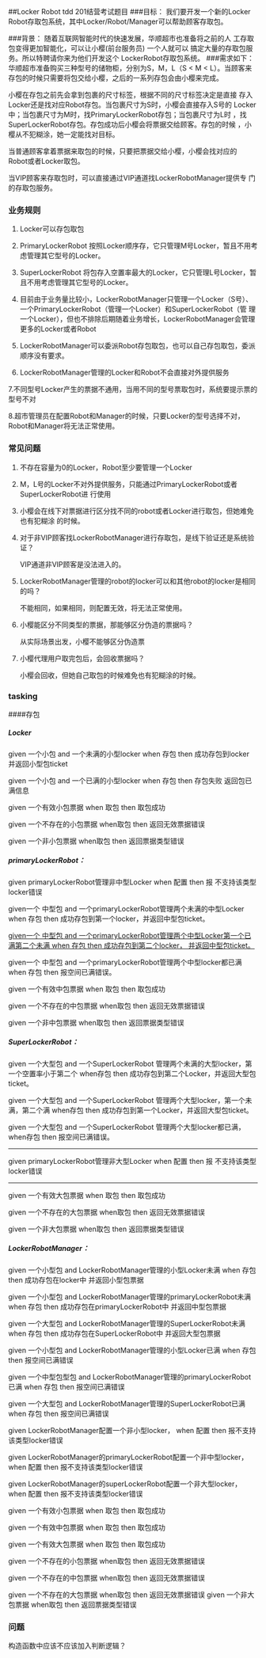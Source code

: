 ##Locker Robot
tdd 201结营考试题目
###目标：
我们要开发一个新的Locker Robot存取包系统，其中Locker/Robot/Manager可以帮助顾客存取包。

###背景：
随着互联网智能时代的快速发展，华顺超市也准备将之前的人
工存取包变得更加智能化，可以让小樱(前台服务员) 一个人就可以
搞定大量的存取包服务。所以特聘请你来为他们开发这个
LockerRobot存取包系统。
###需求如下：
华顺超市准备购买三种型号的储物柜，分别为S，M，L（S < M < L）。当顾客来
存包的时候只需要将包交给小樱，之后的一系列存包会由小樱来完成。

小樱在存包之前先会拿到包裹的尺寸标签，根据不同的尺寸标签决定是直接
存入Locker还是找对应Robot存包。当包裹尺寸为S时，小樱会直接存入S号的
Locker中；当包裹尺寸为M时，找PrimaryLockerRobot存包；当包裹尺寸为L时
，找SuperLockerRobot存包。存包成功后小樱会将票据交给顾客。存包的时候
，小樱从不犯糊涂，她一定能找对目标。

当普通顾客拿着票据来取包的时候，只要把票据交给小樱，小樱会找对应的
Robot或者Locker取包。

当VIP顾客来存取包时，可以直接通过VIP通道找LockerRobotManager提供专
门的存取包服务。

### 业务规则
1. Locker可以存包取包

2. PrimaryLockerRobot 按照Locker顺序存，它只管理M号Locker，暂且不用考虑管理其它型号的Locker。

3. SuperLockerRobot 将包存入空置率最大的Locker，它只管理L号Locker，暂且不用考虑管理其它型号的Locker。


4. 目前由于业务量比较小，LockerRobotManager只管理一个Locker（S号）、一个PrimaryLockerRobot（管理一个Locker）和SuperLockerRobot（管
理一个Locker），但也不排除后期随着业务增长，LockerRobotManager会管理更多的Locker或者Robot


5. LockerRobotManager可以委派Robot存包取包，也可以自己存包取包，委派顺序没有要求。

6. LockerRobotManager管理的Locker和Robot不会直接对外提供服务

7.不同型号Locker产生的票据不通用，当用不同的型号票取包时，系统要提示票的型号不对

8.超市管理员在配置Robot和Manager的时候，只要Locker的型号选择不对，Robot和Manager将无法正常使用。

### 常见问题
1. 不存在容量为0的Locker，Robot至少要管理一个Locker

2. M，L号的Locker不对外提供服务，只能通过PrimaryLockerRobot或者SuperLockerRobot进
行使用

3. 小樱会在线下对票据进行区分找不同的robot或者Locker进行取包，但她难免也有犯糊涂
的时候。

4. 对于非VIP顾客找LockerRobotManager进行存取包，是线下验证还是系统验证？

    VIP通道非VIP顾客是没法进入的。

5. LockerRobotManager管理的robot的locker可以和其他robot的locker是相同的吗？

    不能相同，如果相同，则配置无效，将无法正常使用。
    
6. 小樱能区分不同类型的票据，那能够区分伪造的票据吗？

    从实际场景出发，小樱不能够区分伪造票

7. 小樱代理用户取完包后，会回收票据吗？

    小樱会回收，但她自己取包的时候难免也有犯糊涂的时候。


### tasking

####存包
##### Locker
given 一个小包 and 一个未满的小型locker when 存包  then 成功存包到locker 并返回小型包ticket 

given 一个小包 and 一个已满的小型locker when 存包  then 存包失败 返回包已满信息

given 一个有效小包票据 when 取包 then 取包成功

given 一个不存在的小包票据 when取包 then 返回无效票据错误

given 一个非小包票据    when取包 then 返回票据类型错误

##### primaryLockerRobot：

given primaryLockerRobot管理非中型Locker when 配置 then 报 不支持该类型locker错误

given一个 中型包 and 一个primaryLockerRobot管理两个未满的中型Locker  when 存包 then 成功存包到第一个locker，并返回中型包ticket。

[given一个 中型包 and 一个primaryLockerRobot管理两个中型Locker第一个已满第二个未满  when 存包 then 成功存包到第二个locker， 并返回中型包ticket。]()

given一个 中型包 and 一个primaryLockerRobot管理两个中型locker都已满 when 存包 then 报空间已满错误。

given 一个有效中包票据 when 取包 then 取包成功

given 一个不存在的中包票据 when取包 then 返回无效票据错误

given 一个非中包票据    when取包 then 返回票据类型错误

##### SuperLockerRobot：
given 一个大型包 and 一个SuperLockerRobot 管理两个未满的大型locker，第一个空置率小于第二个  when存包 then 成功存包到第二个Locker，并返回大型包ticket。

given 一个大型包 and 一个SuperLockerRobot 管理两个大型locker，第一个未满，第二个满  when存包 then 成功存包到第一个Locker，并返回大型包ticket。

given 一个大型包 and 一个SuperLockerRobot 管理两个大型locker都已满，when存包 then 报空间已满错误。
_____
given primaryLockerRobot管理非大型Locker when 配置 then 报 不支持该类型locker错误
_______
given 一个有效大包票据 when 取包 then 取包成功

given 一个不存在的大包票据 when取包 then 返回无效票据错误

given 一个非大包票据    when取包 then 返回票据类型错误

##### LockerRobotManager：
given 一个小型包 and  LockerRobotManager管理的小型Locker未满 when 存包 then 成功存包在locker中 并返回小型包票据

given 一个小型包 and LockerRobotManager管理的primaryLockerRobot未满 when 存包 then 成功存包在primaryLockerRobot中 并返回中型包票据

given 一个大型包 and LockerRobotManager管理的SuperLockerRobot未满 when 存包 then 成功存包在SuperLockerRobot中 并返回大型包票据

given 一个小型包 and  LockerRobotManager管理的小型Locker已满 when 存包 then 报空间已满错误

given 一个中型包型包 and  LockerRobotManager管理的primaryLockerRobot已满 when 存包 then 报空间已满错误

given 一个大型包 and LockerRobotManager管理的SuperLockerRobot已满 when 存包 then 报空间已满错误

given LockerRobotManager配置一个非小型locker， when 配置 then 报不支持该类型locker错误

given LockerRobotManager的primaryLockerRobot配置一个非中型locker， when 配置 then 报不支持该类型locker错误

given LockerRobotManager的superLockerRobot配置一个非大型locker， when 配置 then 报不支持该类型locker错误

given 一个有效小包票据 when 取包 then 取包成功

given 一个有效中包票据 when 取包 then 取包成功

given 一个有效大包票据 when 取包 then 取包成功

given 一个不存在的小包票据 when取包 then 返回无效票据错误

given 一个不存在的中包票据 when取包 then 返回无效票据错误

given 一个不存在的大包票据 when取包 then 返回无效票据错误
given 一个非大包票据    when取包 then 返回票据类型错误



### 问题
构造函数中应该不应该加入判断逻辑？